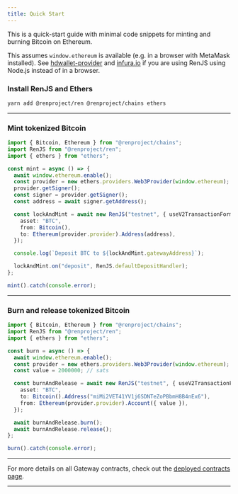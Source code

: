 ```yaml
---
title: Quick Start
---
```


This is a quick-start guide with minimal code snippets for minting and burning Bitcoin on Ethereum.

This assumes `window.ethereum` is available (e.g. in a browser with MetaMask installed). See [hdwallet-provider](https://github.com/trufflesuite/truffle/tree/develop/packages/hdwallet-provider) and [infura.io](https://infura.io) if you are using RenJS using Node.js instead of in a browser.

### Install RenJS and Ethers

```bash
yarn add @renproject/ren @renproject/chains ethers
```

<hr />

### Mint tokenized Bitcoin

```ts
import { Bitcoin, Ethereum } from "@renproject/chains";
import RenJS from "@renproject/ren";
import { ethers } from "ethers";

const mint = async () => {
  await window.ethereum.enable();
  const provider = new ethers.providers.Web3Provider(window.ethereum);
  provider.getSigner();
  const signer = provider.getSigner();
  const address = await signer.getAddress();

  const lockAndMint = await new RenJS("testnet", { useV2TransactionFormat: true }).lockAndMint({
    asset: "BTC",
    from: Bitcoin(),
    to: Ethereum(provider.provider).Address(address),
  });

  console.log(`Deposit BTC to ${lockAndMint.gatewayAddress}`);

  lockAndMint.on("deposit", RenJS.defaultDepositHandler);
};

mint().catch(console.error);
```

<hr />

### Burn and release tokenized Bitcoin

```ts
import { Bitcoin, Ethereum } from "@renproject/chains";
import RenJS from "@renproject/ren";
import { ethers } from "ethers";

const burn = async () => {
  await window.ethereum.enable();
  const provider = new ethers.providers.Web3Provider(window.ethereum);
  const value = 2000000; // sats

  const burnAndRelease = await new RenJS("testnet", { useV2TransactionFormat: true }).burnAndRelease({
    asset: "BTC",
    to: Bitcoin().Address("miMi2VET41YV1j6SDNTeZoPBbmH8B4nEx6"),
    from: Ethereum(provider.provider).Account({ value }),
  });

  await burnAndRelease.burn();
  await burnAndRelease.release();
};

burn().catch(console.error);
```

<hr />

For more details on all Gateway contracts, check out the [deployed contracts page](../contracts/deployments).

<hr />
